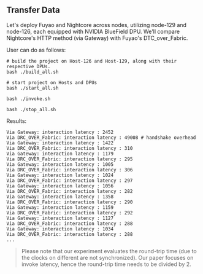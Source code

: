 Transfer Data
---

Let's deploy Fuyao and Nightcore across nodes, 
utilizing node-129 and node-126, 
each equipped with NVIDIA BlueField DPU. 
We'll compare Nightcore's HTTP method (via Gateway) with Fuyao's DTC_over_Fabric.


User can do as follows:
```shell
# build the project on Host-126 and Host-129, along with their respective DPUs.
bash ./build_all.sh

# start project on Hosts and DPUs
bash ./start_all.sh

bash ./invoke.sh

bash ./stop_all.sh
```

Results:
```shell
Via Gateway: interaction latency : 2452
Via DRC_OVER_Fabric: interaction latency : 49008 # handshake overhead
Via Gateway: interaction latency : 1422
Via DRC_OVER_Fabric: interaction latency : 310
Via Gateway: interaction latency : 1179
Via DRC_OVER_Fabric: interaction latency : 295
Via Gateway: interaction latency : 1005
Via DRC_OVER_Fabric: interaction latency : 306
Via Gateway: interaction latency : 1024
Via DRC_OVER_Fabric: interaction latency : 297
Via Gateway: interaction latency : 1056
Via DRC_OVER_Fabric: interaction latency : 282
Via Gateway: interaction latency : 1358
Via DRC_OVER_Fabric: interaction latency : 290
Via Gateway: interaction latency : 1159
Via DRC_OVER_Fabric: interaction latency : 292
Via Gateway: interaction latency : 1127
Via DRC_OVER_Fabric: interaction latency : 288
Via Gateway: interaction latency : 1034
Via DRC_OVER_Fabric: interaction latency : 288
...
```

> Please note that our experiment evaluates the round-trip time (due to the clocks on different are not synchronized). 
Our paper focuses on invoke latency, hence the round-trip time needs to be divided by 2.